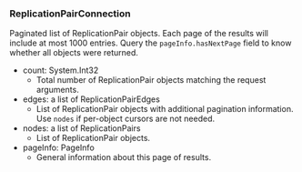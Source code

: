 ### ReplicationPairConnection
Paginated list of ReplicationPair objects. Each page of the results will include at most 1000 entries. Query the `pageInfo.hasNextPage` field to know whether all objects were returned.

- count: System.Int32
  - Total number of ReplicationPair objects matching the request arguments.
- edges: a list of ReplicationPairEdges
  - List of ReplicationPair objects with additional pagination information. Use `nodes` if per-object cursors are not needed.
- nodes: a list of ReplicationPairs
  - List of ReplicationPair objects.
- pageInfo: PageInfo
  - General information about this page of results.

